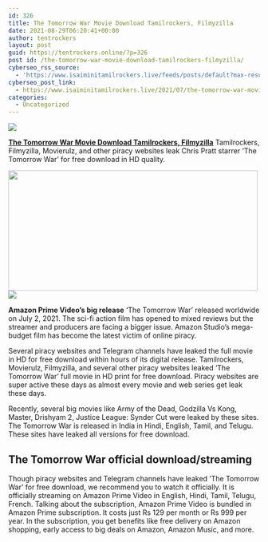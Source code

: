 ```yaml
---
id: 326
title: The Tomorrow War Movie Download Tamilrockers, Filmyzilla
date: 2021-08-29T06:20:41+00:00
author: tentrockers
layout: post
guid: https://tentrockers.online/?p=326
post id: /the-tomorrow-war-movie-download-tamilrockers-filmyzilla/
cyberseo_rss_source:
  - 'https://www.isaiminitamilrockers.live/feeds/posts/default?max-results=150&start-index=1'
cyberseo_post_link:
  - https://www.isaiminitamilrockers.live/2021/07/the-tomorrow-war-movie-download.html
categories:
  - Uncategorized
---
```

<div class="media_block">
  <img src="https://1.bp.blogspot.com/-pvrOaml6Us0/YN79ZcWVUmI/AAAAAAAAA_Q/ms7hongBWNIRnLk9QrTmltQDIjEU2qHSQCLcBGAsYHQ/s72-w500-h241-c/HYJ.jpg" class="media_thumbnail" />
</div>

<meta content="The Tomorrow War Movie Download Tamilrockers, Filmyzilla &nbsp;Tamilrockers, Filmyzilla, Movierulz, and other piracy websites leak Chris Pratt st..." name="twitter:description" />

  


<center>
</center>

**[The Tomorrow War Movie Download Tamilrockers, Filmyzilla](https://www.tamilrockers.co.nz/the-tomorrow-war-tamil-dubbed-movie-download-tamilrockers/)**&nbsp;Tamilrockers, Filmyzilla, Movierulz, and other piracy websites leak Chris Pratt starrer ‘The Tomorrow War’ for free download in HD quality.&nbsp;

<div class="separator">
  <a href="https://1.bp.blogspot.com/-pvrOaml6Us0/YN79ZcWVUmI/AAAAAAAAA_Q/ms7hongBWNIRnLk9QrTmltQDIjEU2qHSQCLcBGAsYHQ/s594/HYJ.jpg"><img loading="lazy" border="0" data-original-height="334" data-original-width="594" height="241" src="https://1.bp.blogspot.com/-pvrOaml6Us0/YN79ZcWVUmI/AAAAAAAAA_Q/ms7hongBWNIRnLk9QrTmltQDIjEU2qHSQCLcBGAsYHQ/w500-h241/HYJ.jpg" width="500" /></a>
</div>



<div class="separator">
  <a href="https://www.tamilrockers.co.nz/the-tomorrow-war-tamil-dubbed-movie-download-tamilrockers/"><img border="0" data-original-height="250" data-original-width="300" src="https://1.bp.blogspot.com/-nfbzYVobUik/YMlpOerzdgI/AAAAAAAAA3Y/aAupsOUs_WMY6Lv7R1OtZhI6OqaRh-YAwCPcBGAYYCw/s0/e854879156f0849f3d27a89db88ed039.png" /></a>
</div>

**Amazon Prime Video’s big release** ‘The Tomorrow War’ released worldwide on July 2, 2021. The sci-fi action film has opened to mixed reviews but the streamer and producers are facing a bigger issue. Amazon Studio’s mega-budget film has become the latest victim of online piracy.

Several piracy websites and Telegram channels have leaked the full movie in HD for free download within hours of its digital release. Tamilrockers, Movierulz, Filmyzilla, and several other piracy websites leaked ‘The Tomorrow War’ full movie in HD print for free download. Piracy websites are super active these days as almost every movie and web series get leak these days.

Recently, several big movies like Army of the Dead, Godzilla Vs Kong, Master, Drishyam 2, Justice League: Synder Cut were leaked by these sites. The Tomorrow War is released in India in Hindi, English, Tamil, and Telugu. These sites have leaked all versions for free download.

## **The Tomorrow War official download/streaming&nbsp;**

Though piracy websites and Telegram channels have leaked ‘The Tomorrow War’ for free download, we recommend you to watch it officially. It is officially streaming on Amazon Prime Video in English, Hindi, Tamil, Telugu, French. Talking about the subscription, Amazon Prime Video is bundled in Amazon Prime subscription. It costs just Rs 129 per month or Rs 999 per year. In the subscription, you get benefits like free delivery on Amazon shopping, early access to big deals on Amazon, Amazon Music, and more.

<center>
</center>